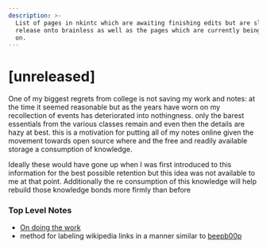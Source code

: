 ```yaml
---
description: >-
  List of pages in nkintc which are awaiting finishing edits but are slated for
  release onto brainless as well as the pages which are currently being worked
  on.
---
```


# \[unreleased\]

One of my biggest regrets from college is not saving my work and notes: at the time it seemed reasonable but as the years have worn on my recollection of events has deteriorated into nothingness. only the barest essentials from the various classes remain and even then the details are hazy at best. this is a motivation for putting all of my notes online given the movement towards open source where and the free and readily available storage a consumption of knowledge.

Ideally these would have gone up when I was first introduced to this information for the best possible retention but this idea was not available to me at that point. Additionally the re consumption of this knowledge will help rebuild those knowledge bonds more firmly than before

### Top Level Notes

* [On doing the work](https://via.hypothes.is/https://www.aip.org/history-programs/niels-bohr-library/oral-histories/5020-5#annotations:VJkQwDSeEeqSYq_Uw7vQRA)
* method for labeling wikipedia links in a manner similar to [beepb00p](https://beepb00p.xyz/tags.html#lifelogging)

